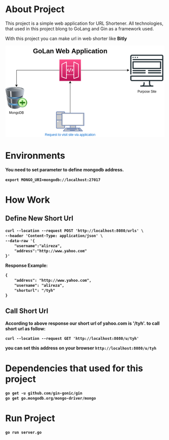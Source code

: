 # About Project

This project is a simple web application for URL Shortener. All technologies, that used in this project blong to GoLang and Gin as a framework used.

With this project you can make url in web shorter like <b>Bitly<b>

![Drag Racing](GoShortener.drawio.png)

# Environments

You need to set parameter to define mongodb address. 

`export MONGO_URI=mongodb://localhost:27017`

# How Work

## Define New Short Url

```
curl --location --request POST 'http://localhost:8080/urls' \
--header 'Content-Type: application/json' \
--data-raw '{
    "username":"alireza",
    "address":"http://www.yahoo.com"
}'
```
Response Example:
```
{
    "address": "http://www.yahoo.com",
    "username": "alireza",
    "shorturl": "/tyh"
}
```

## Call Short Url

According to above response our short url of yahoo.com is '/tyh'. to call short url as follow:

```
curl --location --request GET 'http://localhost:8080/u/tyh'
```

you can set this address on your browser `http://localhost:8080/u/tyh`


# Dependencies that used for this project
```
go get -u github.com/gin-gonic/gin
go get go.mongodb.org/mongo-driver/mongo
```

# Run Project

```
go run server.go
```

